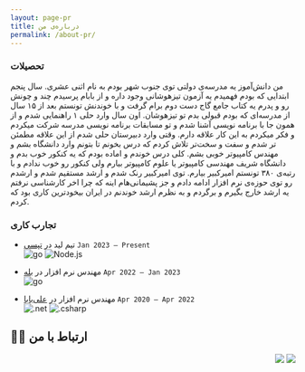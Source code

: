 ```yaml
---
layout: page-pr
title: درباره‌ی من 
permalink: /about-pr/
---
```


### تحصیلات

من دانش‌آموز یه مدرسه‌ی دولتی توی جنوب شهر بودم به نام اثنی عشری. سال پنجم ابتدایی که بودم فهمیدم یه آزمون تیزهوشانی وجود داره و از بابام پرسیدم چند و چونش رو و پدرم یه کتاب جامع گاج دست دوم برام گرفت و با خوندنش تونستم بعد از ۱۵ سال از مدرسه‌ای که بودم قبولی بدم تو تیزهوشان. اون سال وارد حلی ۱ راهنمایی شدم و از همون جا با برنامه نویسی آشنا شدم و تو مسابقات برنامه نویسی مدرسه شرکت میکردم و فکر میکردم به این کار علاقه دارم. وقتی وارد دبیرستان حلی شدم از این علاقه مطمئن تر شدم و سفت و سخت‌تر تلاش کردم که درس بخونم تا بتونم وارد دانشگاه بشم و مهندس کامپیوتر خوبی بشم. 
کلی درس خوندم و اماده بودم که یه کنکور خوب بدم و دانشگاه شریف مهندسی کامپیوتر یا علوم کامپیوتر بیارم ولی کنکور رو خوب ندادم و با رتبه‌ی ۳۸۰ تونستم امیرکبیر بیارم. توی امیرکبیر رنک شدم و ارشد مستقیم شدم و ارشدم رو توی حوزه‌ی نرم افزار ادامه دادم و جز پشیمانی‌هام اینه که چرا اخر کارشناسی نرفتم یه ارشد خارج بگیرم و برگردم و به نظرم ارشد خوندنم در ایران بیخود‌ترین کاری بود که کردم. 


### تجارب کاری

- تیم لید در [تپسی](https://tapsi.ir/en) `Jan 2023 – Present`  
![go](https://img.shields.io/badge/-Go-05122A?style=flat&logo=go) ![Node.js](https://img.shields.io/badge/-Node.js-05122A?style=flat&logo=node.js)  

- مهندس نرم افزار در  [بله](https://bale.ai/)  `Apr 2022 – Jan 2023`  
![go](https://img.shields.io/badge/-Go-05122A?style=flat&logo=go) 

- مهندس نرم افزار در  [علی‌بابا](http://alibaba.ir/)  `Apr 2020 – Apr 2022`  
![.net](https://img.shields.io/badge/-ASP%20.NET%20Core-05122A?style=flat&logo=dotnet) ![.csharp](https://img.shields.io/badge/-c%23-05122A?style=flat&logo=csharp) 
  

## 🤝🏻 ارتباط با من
<p align="right">
  <a href="https://www.linkedin.com/in/keshavarz13/"><img src="https://img.shields.io/badge/-MohammadAli%20Keshavarz-0077B5?style=flat&logo=Linkedin&logoColor=white"/></a>
  <a href="mailto:keshavarz.ma13@gmail.com"><img src="https://img.shields.io/badge/-keshavarz.ma13@gmail.com-D14836?style=flat&logo=Gmail&logoColor=white"/></a>
</p>
